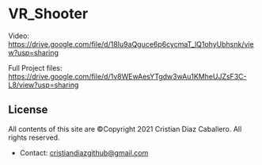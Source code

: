 # VR_Shooter
Video: https://drive.google.com/file/d/18Iu9aQguce6p6cycmaT_lQ1ohyUbhsnk/view?usp=sharing

Full Project files: https://drive.google.com/file/d/1v8WEwAesYTgdw3wAu1KMheUJZsF3C-L8/view?usp=sharing

## License
All contents of this site are ©Copyright 2021 Cristian Diaz Caballero. All rights reserved.
- Contact: cristiandiazgithub@gmail.com
